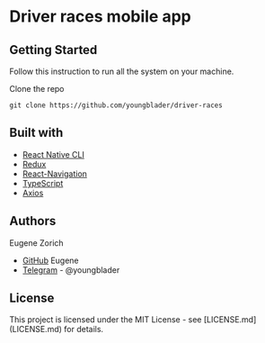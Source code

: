 # Driver races mobile app

## Getting Started

Follow this instruction to run all the system on your machine.

Clone the repo
```
git clone https://github.com/youngblader/driver-races
```

## Built with
 
* [React Native CLI](https://reactnative.dev/docs/environment-setup)
* [Redux](https://redux.js.org/)
* [React-Navigation](https://reactnavigation.org/)
* [TypeScript](https://www.typescriptlang.org/)
* [Axios](https://axios-http.com/ru/docs/intro)


## Authors

Eugene Zorich
* [GitHub](https://github.com/youngblader) Eugene
* [Telegram](https://t.me/youngblader) - @youngblader

## License

This project is licensed under the MIT License - see [LICENSE.md] (LICENSE.md) for details.
